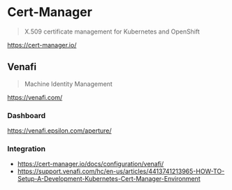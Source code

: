 # Cert-Manager

> X.509 certificate management for Kubernetes and OpenShift

<https://cert-manager.io/>

## Venafi

> Machine Identity Management

<https://venafi.com/>

### Dashboard

<https://venafi.epsilon.com/aperture/>

### Integration

* <https://cert-manager.io/docs/configuration/venafi/>
* <https://support.venafi.com/hc/en-us/articles/4413741213965-HOW-TO-Setup-A-Development-Kubernetes-Cert-Manager-Environment>
